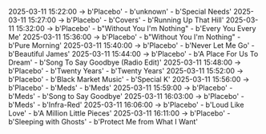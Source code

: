 2025-03-11 15:22:00 -> b'Placebo' - b'unknown' - b'Special Needs'
2025-03-11 15:27:00 -> b'Placebo' - b'Covers' - b'Running Up That Hill'
2025-03-11 15:32:00 -> b'Placebo' - b"Without You I'm Nothing" - b'Every You Every Me'
2025-03-11 15:36:00 -> b'Placebo' - b"Without You I'm Nothing" - b'Pure Morning'
2025-03-11 15:40:00 -> b'Placebo' - b'Never Let Me Go' - b'Beautiful James'
2025-03-11 15:44:00 -> b'Placebo' - b'A Place For Us To Dream' - b'Song To Say Goodbye (Radio Edit)'
2025-03-11 15:48:00 -> b'Placebo' - b'Twenty Years' - b'Twenty Years'
2025-03-11 15:52:00 -> b'Placebo' - b'Black Market Music' - b'Special K'
2025-03-11 15:56:00 -> b'Placebo' - b'Meds' - b'Meds'
2025-03-11 15:59:00 -> b'Placebo' - b'Meds' - b'Song to Say Goodbye'
2025-03-11 16:03:00 -> b'Placebo' - b'Meds' - b'Infra-Red'
2025-03-11 16:06:00 -> b'Placebo' - b'Loud Like Love' - b'A Million Little Pieces'
2025-03-11 16:11:00 -> b'Placebo' - b'Sleeping with Ghosts' - b'Protect Me from What I Want'
